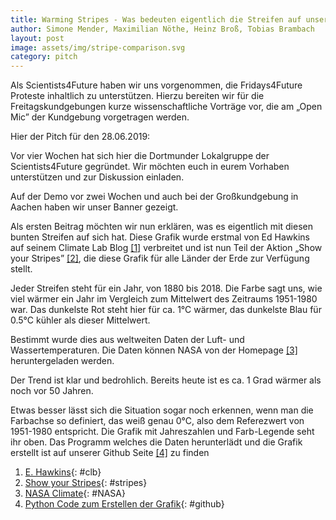 ```yaml
---
title: Warming Stripes - Was bedeuten eigentlich die Streifen auf unserem Banner?
author: Simone Mender, Maximilian Nöthe, Heinz Broß, Tobias Brambach
layout: post
image: assets/img/stripe-comparison.svg
category: pitch
---
```


Als Scientists4Future haben wir uns vorgenommen, 
die Fridays4Future Proteste inhaltlich zu unterstützen.
Hierzu bereiten wir für die Freitagskundgebungen kurze wissenschaftliche Vorträge
vor, die am „Open Mic” der Kundgebung vorgetragen werden.

Hier der Pitch für den 28.06.2019:


Vor vier Wochen hat sich hier die Dortmunder Lokalgruppe der Scientists4Future gegründet.
Wir möchten euch in eurem Vorhaben unterstützen und zur Diskussion einladen.

Auf der Demo vor zwei Wochen und auch bei der Großkundgebung in Aachen haben wir unser Banner gezeigt.

Als ersten Beitrag möchten wir nun erklären, was es eigentlich mit diesen bunten Streifen auf sich hat.
Diese Grafik wurde erstmal von Ed Hawkins auf seinem Climate Lab Blog [\[1\]](#clb) verbreitet
und ist nun Teil der Aktion „Show your Stripes” [\[2\]](#stripes),
die diese Grafik für alle Länder der Erde zur Verfügung stellt.

Jeder Streifen steht für ein Jahr, von 1880 bis 2018.
Die Farbe sagt uns, wie viel wärmer ein Jahr im Vergleich zum Mittelwert des Zeitraums 1951-1980 war.
Das dunkelste Rot steht hier für ca. 1°C wärmer, das dunkelste Blau für 0.5°C kühler als dieser Mittelwert.

Bestimmt wurde dies aus weltweiten Daten der Luft- und Wassertemperaturen. 
Die Daten können NASA von der Homepage [\[3\]](#NASA) heruntergeladen werden.

Der Trend ist klar und bedrohlich. Bereits heute ist es ca. 1 Grad wärmer als noch vor 50 Jahren.

Etwas besser lässt sich die Situation sogar noch erkennen, wenn man die Farbachse so
definiert, das weiß genau 0°C, also dem Referezwert von 1951-1980 entspricht.
Die Grafik mit Jahreszahlen und Farb-Legende seht ihr oben.
Das Programm welches die Daten herunterlädt und die Grafik erstellt ist auf
unserer Github Seite [\[4\]](#github) zu finden

1. [E. Hawkins](http://www.climate-lab-book.ac.uk/){: #clb} 
1. [Show your Stripes](https://showyourstripes.info/){: #stripes}
1. [NASA Climate](https://climate.nasa.gov/vital-signs/global-temperature/){: #NASA} 
1. [Python Code zum Erstellen der Grafik](https://github.com/s4f-dortmund/material/blob/master/plot_compare_scale.py){: #github}
